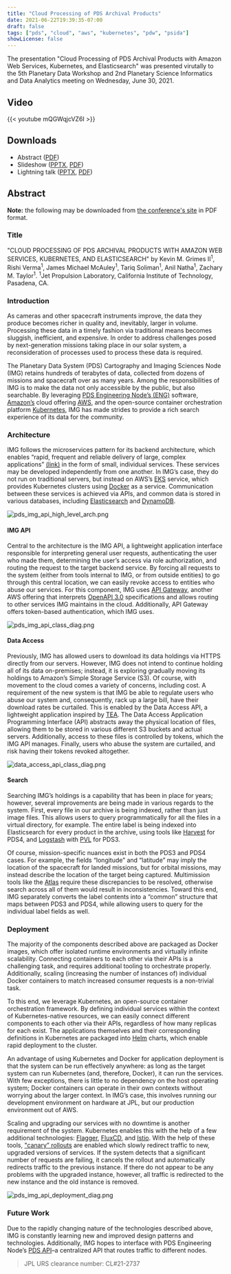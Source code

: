 ```yaml
---
title: "Cloud Processing of PDS Archival Products"
date: 2021-06-22T19:39:35-07:00
draft: false
tags: ["pds", "cloud", "aws", "kubernetes", "pdw", "psida"]
showLicense: false
---
```


The presentation "Cloud Processing of PDS Archival Products with Amazon Web Services, Kubernetes, and Elasticsearch" was presented virutally to the 5th Planetary Data Workshop and 2nd Planetary Science Informatics and Data Analytics meeting on Wednesday, June 30, 2021.

<!--more-->

## Video

{{< youtube mQGWqjcVZ6I >}}

## Downloads

- Abstract ([PDF](https://www.hou.usra.edu/meetings/planetdata2021/pdf/7102.pdf))
- Slideshow ([PPTX](/pptx/cloud_processing_pds3_pds4_products_pres_v2.pptx), [PDF](/pdf/cloud_processing_pds3_pds4_products_pres_v2.pdf))
- Lightning talk ([PPTX](/pptx/lightning_cloud_processing_pds3_pds4_products_pres_v1.pptx), [PDF](/pdf/lightning_cloud_processing_pds3_pds4_products_pres_v1.pdf))

## Abstract

**Note:** the following may be downloaded from [the conference's site](https://www.hou.usra.edu/meetings/planetdata2021/pdf/7102.pdf) in PDF format.

### Title

"CLOUD PROCESSING OF PDS ARCHIVAL PRODUCTS WITH AMAZON WEB SERVICES, KUBERNETES, AND ELASTICSEARCH" by Kevin M. Grimes II<sup>1</sup>, Rishi Verma<sup>1</sup>, James Michael McAuley<sup>1</sup>, Tariq Soliman<sup>1</sup>, Anil Natha<sup>1</sup>, Zachary M. Taylor<sup>1</sup>. <sup>1</sup>Jet Propulsion Laboratory, California Institute of Technology, Pasadena, CA.

### Introduction

As cameras and other spacecraft instruments improve, the data they produce becomes richer in quality and, inevitably, larger in volume. Processing these data in a timely fashion via traditional means becomes sluggish, inefficient, and expensive. In order to address challenges posed by next-generation missions taking place in our solar system, a reconsideration of processes used to process these data is required.

The Planetary Data System (PDS) Cartography and Imaging Sciences Node (IMG) retains hundreds of terabytes of data, collected from dozens of missions and spacecraft over as many years. Among the responsibilities of IMG is to make the data not only accessible by the public, but also searchable. By leveraging [PDS Engineering Node’s (ENG)](https://pds-engineering.jpl.nasa.gov/) software, [Amazon’s](https://amazon.com/) cloud offering [AWS](https://aws.amazon.com/), and the open-source container orchestration platform [Kubernetes](https://kubernetes.io/), IMG has made strides to provide a rich search experience of its data for the community.

### Architecture

IMG follows the microservices pattern for its backend architecture, which enables “rapid, frequent and reliable delivery of large, complex applications” [(link)](https://microservices.io/) in the form of small, individual services. These services may be developed independently from one another. In IMG’s case, they do not run on traditional servers, but instead on AWS’s [EKS](https://aws.amazon.com/eks/) service, which provides Kubernetes clusters using [Docker](https://docker.com/) as a service. Communication between these services is achieved via APIs, and common data is stored in various databases, including [Elasticsearch](https://www.elastic.co/enterprise-search) and [DynamoDB](https://aws.amazon.com/dynamodb).

![pds_img_api_high_level_arch.png](/images/pds_img_api_high_level_arch.png)

#### IMG API

Central to the architecture is the IMG API, a lightweight application interface responsible for interpreting general user requests, authenticating the user who made them, determining the user’s access via role authorization, and routing the request to the target backend service. By forcing all requests to the system (either from tools internal to IMG, or from outside entities) to go through this central location, we can easily revoke access to entities who abuse our services. For this component, IMG uses [API Gateway](https://aws.amazon.com/api-gateway/), another AWS offering that interprets [OpenAPI 3.0](https://swagger.io/specification/) specifications and allows routing to other services IMG maintains in the cloud. Additionally, API Gateway offers token-based authentication, which IMG uses.

![pds_img_api_class_diag.png](/images/pds_img_api_class_diag.png)

#### Data Access

Previously, IMG has allowed users to download its data holdings via HTTPS directly from our servers. However, IMG does not intend to continue holding all of its data on-premises; instead, it is exploring gradually moving its holdings to Amazon’s Simple Storage Service (S3). Of course, with movement to the cloud comes a variety of concerns, including cost. A requirement of the new system is that IMG be able to regulate users who abuse our system and, consequently, rack up a large bill, have their download rates be curtailed. This is enabled by the Data Access API, a lightweight application inspired by [TEA](https://github.com/asfadmin/thin-egress-app). The Data Access Application Programming Interface (API) abstracts away the physical location of files, allowing them to be stored in various different S3 buckets and actual servers. Additionally, access to these files is controlled by tokens, which the IMG API manages. Finally, users who abuse the system are curtailed, and risk having their tokens revoked altogether.

![data_access_api_class_diag.png](/images/data_access_api_class_diag.png)

#### Search

Searching IMG’s holdings is a capability that has been in place for years; however, several improvements are being made in various regards to the system. First, every file in our archive is being indexed, rather than just image files. This allows users to query programmatically for all the files in a virtual directory, for example. The entire label is being indexed into Elasticsearch for every product in the archive, using tools like [Harvest](https://pds-engineering.jpl.nasa.gov/development/pds4/5.0.0/ingest/harvest/) for PDS4, and [Logstash](https://www.elastic.co/logstash) with [PVL](https://pypi.org/project/pvl/) for PDS3.

Of course, mission-specific nuances exist in both the PDS3 and PDS4 cases. For example, the fields “longitude” and “latitude” may imply the location of the spacecraft for landed missions, but for orbital missions, may instead describe the location of the target being captured. Multimission tools like the [Atlas](https://pds-imaging.jpl.nasa.gov/search) require these discrepancies to be resolved, otherwise search across all of them would result in
inconsistencies. Toward this end, IMG separately converts the label contents into a “common” structure that maps between PDS3 and PDS4, while allowing users to query for the individual label fields as well.

### Deployment

The majority of the components described above are packaged as Docker images, which offer isolated runtime environments and virtually infinite scalability. Connecting containers to each other via their APIs is a challenging task, and requires additional tooling to orchestrate properly. Additionally, scaling (increasing the number of instances of) individual Docker containers to match increased consumer requests is a non-trivial task.

To this end, we leverage Kubernetes, an open-source container orchestration framework. By defining individual services within the context of Kubernetes-native resources, we can easily connect different components to each other via their APIs, regardless of how many replicas for each exist. The applications themselves and their corresponding definitions in Kubernetes are packaged into [Helm](https://helm.sh/) charts, which enable rapid deployment to the cluster.

An advantage of using Kubernetes and Docker for application deployment is that the system can be run effectively anywhere: as long as the target system can run Kubernetes (and, therefore, Docker), it can run the services. With few exceptions, there is little to no dependency on the host operating system; Docker containers can operate in their own contexts without worrying about the larger context. In IMG’s case, this involves running our development environment on hardware at JPL, but our production environment out of AWS.

Scaling and upgrading our services with no downtime is another requirement of the system. Kubernetes enables this with the help of a few additional technologies: [Flagger](https://flagger.app/), [FluxCD](https://fluxcd.io/), and [Istio](https://istio.io/). With the help of these tools, ["canary” rollouts](https://semaphoreci.com/blog/what-is-canary-deployment) are enabled which slowly redirect traffic to new, upgraded versions of services. If the system detects that a significant number of requests are failing, it cancels the rollout and automatically redirects traffic to the previous instance. If there do not appear to be any problems with the upgraded instance, however, all traffic is redirected to the new instance and the old instance is removed.

![pds_img_api_deployment_diag.png](/images/pds_img_api_deployment_diag.png)

### Future Work

Due to the rapidly changing nature of the technologies described above, IMG is constantly learning new and improved design patterns and technologies. Additionally, IMG hopes to interface with PDS Engineering Node’s [PDS API](https://github.com/NASA-PDS/pds-api)–a centralized API that routes traffic to different nodes.

> JPL URS clearance number: CL#21-2737

